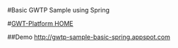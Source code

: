 #Basic GWTP Sample using Spring

#[GWT-Platform HOME](https://github.com/ArcBees/GWTP)

##Demo
http://gwtp-sample-basic-spring.appspot.com
